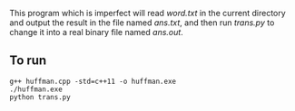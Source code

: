 This program which is imperfect will read *word.txt* in the current directory and output the result in the file named *ans.txt*, and then run *trans.py* to change it into a real binary file named *ans.out*.

## To run

```
g++ huffman.cpp -std=c++11 -o huffman.exe
./huffman.exe
python trans.py
```
